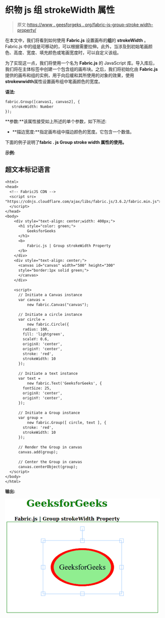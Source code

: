 # 织物 js 组 strokeWidth 属性

> 原文:[https://www . geesforgeks . org/fabric-js-group-stroke width-property/](https://www.geeksforgeeks.org/fabric-js-group-strokewidth-property/)

在本文中，我们将看到如何使用 **Fabric.js** 设置画布的**组**的 **strokeWidth** 。Fabric.js 中的组是可移动的，可以根据需要拉伸。此外，当涉及到初始笔画颜色、高度、宽度、填充颜色或笔画宽度时，可以自定义该组。

为了实现这一点，我们将使用一个名为 **Fabric.js** 的 JavaScript 库。导入库后，我们将在主体标签中创建一个包含组的画布块。之后，我们将初始化由 **Fabric.js** 提供的画布和组的实例，用于向后缓和其所使用的对象的效果，使用**strokewwidth**属性设置画布组中笔画颜色的宽度。

**语法:**

```
fabric.Group([canvas1, canvas2], {
   strokeWidth: Number
});
```

**参数:**该属性接受如上所述的单个参数，如下所述:

*   **描边宽度:**指定画布组中描边颜色的宽度。它包含一个数值。

下面的例子说明了**fabric . js Group stroke width 属性的使用。**

****示例:****

## **超文本标记语言**

```
<html>
<head>
  <!-- FabricJS CDN -->
  <script src=
"https://cdnjs.cloudflare.com/ajax/libs/fabric.js/3.6.2/fabric.min.js">
  </script>
</head>
<body>
    <div style="text-align: center;width: 400px;">
      <h1 style="color: green;">
          GeeksforGeeks
      </h1>
      <b>
          Fabric.js | Group strokeWidth Property
      </b>
    </div>
    <div style="text-align: center;">
      <canvas id="canvas" width="500" height="300"
      style="border:1px solid green;">
      </canvas>
    </div>

    <script>
      // Initiate a Canvas instance
      var canvas = 
          new fabric.Canvas("canvas");

      // Initiate a circle instance
      var circle =
          new fabric.Circle({
        radius: 100,
        fill: 'lightgreen',
        scaleY: 0.6,
        originX: 'center',
        originY: 'center',
        stroke: 'red',
        strokeWidth: 10
      });

      // Initiate a text instance
      var text = 
          new fabric.Text('GeeksforGeeks', {
        fontSize: 25,
        originX: 'center',
        originY: 'center',
      });

      // Initiate a Group instance
      var group =
          new fabric.Group([ circle, text ], {
        stroke: 'red', 
        strokeWidth: 10
      });

      // Render the Group in canvas
      canvas.add(group);

      // Center the Group in canvas
      canvas.centerObject(group);
  </script>
</body>
</html>
```

****输出:****

**![](img/adb492427f2079c5fb2f0c54bcd61521.png)**